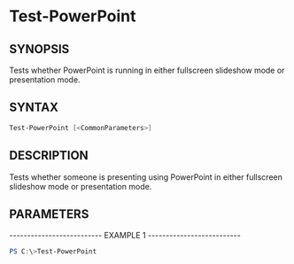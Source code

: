 Test-PowerPoint
===============

SYNOPSIS
--------

Tests whether PowerPoint is running in either fullscreen slideshow mode
or presentation mode.

SYNTAX
------

```powershell
Test-PowerPoint [<CommonParameters>]
```

DESCRIPTION
-----------

Tests whether someone is presenting using PowerPoint in either
fullscreen slideshow mode or presentation mode.

PARAMETERS
----------

-------------------------- EXAMPLE 1 --------------------------

```powershell
PS C:\>Test-PowerPoint
```
